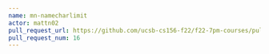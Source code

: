 ```yaml
---
name: mn-namecharlimit
actor: mattn02
pull_request_url: https://github.com/ucsb-cs156-f22/f22-7pm-courses/pull/16
pull_request_num: 16
---
```

